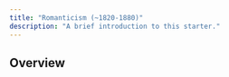 ```yaml
---
title: "Romanticism (~1820-1880)"
description: "A brief introduction to this starter."
---
```

## Overview
